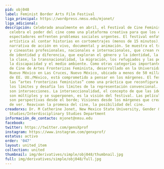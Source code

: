 ```yaml
---
pid: obj048
label: Feminist Border Arts Film Festival
liga_principal: https://wordpress.nmsu.edu/mjonet/
liga_adicional: 
descripción: Celebrado anualmente en abril, el Festival de Cine Feminista de las Fronteras,
  celebra el poder del cine como una plataforma creativa para que los cineastas y
  espectadores enfrenten problemas sociales urgentes. El festival enfatiza la visión
  artística al contar historias en cortometrajes (menos de 15 minutos), incluyendo
  narrativa de acción en vivo, documental y animación. Se muestra el trabajo de estudiantes
  y cineastas profesionales, nacionales e internacionales, que crean representaciones
  de identidad y diferencia, que exploran el género y la identidad, la raza, la sexualidad,
  la clase, la transnacionalidad, la migración, los refugiados y las personas desplazadas,
  la discapacidad y el medio ambiente. Como otras categorías importantes. El Festival
  de Cine de Artes Fronterizas Feminista, desarrollado en la Universidad Estatal de
  Nuevo México en Las Cruces, Nuevo México, ubicado a menos de 50 millas de la frontera
  de EE. UU./México, está comprometido a pensar en los márgenes. El festival define
  las “artes fronterizas feministas” como una práctica que reconfigura constantemente
  los límites y desafía los límites de la representación convencional. Las fronteras
  son intersecciones. La interseccionalidad, el concepto de que las identidades sociales
  son múltiples y se superponen, es la visión del festival. Las películas presentadas
  son perspectivas desde el borde; Visiones desde los márgenes que crean nuevas formas
  de ver. Reavivan la promesa del cine, la posibilidad del cine.
creadorxs: Dr. M Catherine Jonet, New Mexico State University, Gender & Sexuality
  Studies/Interdisciplinary Studies Department
información_de_contacto: mjonet@nmsu.edu
facebook: 
twitter: https://twitter.com/gensXprof
instagram: https://www.instagram.com/genxprof/
estatus: activo
order: '047'
layout: united_item
collection: united
thumbnail: img/derivatives/simple/obj048/thumbnail.jpg
full: img/derivatives/simple/obj048/full.jpg
---
```

